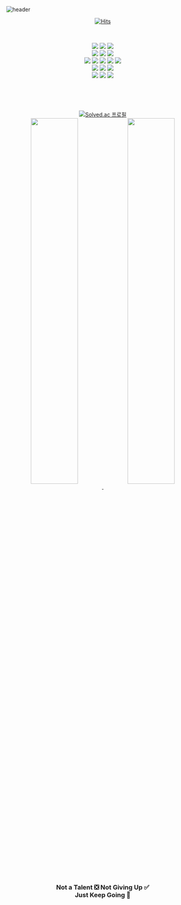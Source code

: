 ![header](https://capsule-render.vercel.app/api?type=slice&color=gradient&customColorList=1&height=270&text=DCherish&fontAlignY=81&fontSize=70&desc=iOS%20Developer&descSize=25&descAlignY=96&animation=twinkling)

<!-- If you want to copy my code or fork this markdown, Plz Give a ⭐️ for me 😀  -->

<div align="center">

[![Hits](https://hits.seeyoufarm.com/api/count/incr/badge.svg?url=https%3A%2F%2Fgithub.com%2Fdcherish&count_bg=%23888888&title_bg=%23444444&icon=&icon_color=%23000000&title=hits&edge_flat=false)](https://hits.seeyoufarm.com)  

<br>
<br>

<img src="https://img.shields.io/badge/iOS-484848?&style=for-the-badge&logo=ios&logoColor=white" />
<img src="https://img.shields.io/badge/swift-F05138?&style=for-the-badge&logo=swift&logoColor=white" />
<img src="https://img.shields.io/badge/xcode-147EFB?&style=for-the-badge&logo=xcode&logoColor=white" />

<br>

<img src="https://img.shields.io/badge/c++-00599C?&style=for-the-badge&logo=c%2B%2B&logoColor=white" />
<img src="https://img.shields.io/badge/visual%20studio-5C2D91?&style=for-the-badge&logo=visual%20studio&logoColor=white" />
<img src="https://img.shields.io/badge/visual%20studio%20code-007ACC?&style=for-the-badge&logo=visual%20studio%20code&logoColor=white" />

<br>

<img src="https://img.shields.io/badge/android-3DDC84?&style=for-the-badge&logo=android&logoColor=white" />
<img src="https://img.shields.io/badge/kotlin-7F52FF?&style=for-the-badge&logo=kotlin&logoColor=white" />
<img src="https://img.shields.io/badge/android%20studio-3DDC84?&style=for-the-badge&logo=android%20studio&logoColor=white" />
<img src="https://img.shields.io/badge/java-007396?&style=for-the-badge&logo=java&logoColor=white" />
<img src="https://img.shields.io/badge/intellij%20idea-000000?&style=for-the-badge&logo=intellij%20idea&logoColor=white" />

<br>

<img src="https://img.shields.io/badge/tensorflow-FF6F00?&style=for-the-badge&logo=tensorflow&logoColor=white" />
<img src="https://img.shields.io/badge/python-3776AB?&style=for-the-badge&logo=python&logoColor=white" />
<img src="https://img.shields.io/badge/jupyter%20notebook-F37626?&style=for-the-badge&logo=jupyter&logoColor=white" />

<br>

<img src="https://img.shields.io/badge/unity3d-FFFFFF?&style=for-the-badge&logo=unity&logoColor=black" />
<img src="https://img.shields.io/badge/c%23-239120?&style=for-the-badge&logo=csharp&logoColor=white" />
<img src="https://img.shields.io/badge/sketchup-005F9E?&style=for-the-badge&logo=sketchup&logoColor=white" />  

<br>
<br>
<br>
<br>
<br>

[![Solved.ac 프로필](http://mazassumnida.wtf/api/v2/generate_badge?boj=dcherish)](https://solved.ac/dcherish)  
<a href="https://github.com/DCherish/github-readme-stats">
  <img align="center" src="https://github-readme-stats.vercel.app/api?username=DCherish&count_private=true&show_icons=true&theme=dark&hide_border=true&bg_color=45,67A596,65AEC7,67A596&text_color=FFFFFF" width=49.5% />
</a>
<a href="https://github.com/DCherish/github-readme-stats">
  <img align="center" src="https://github-readme-stats.vercel.app/api/top-langs/?username=DCherish&hide=c%23,cmake,c&layout=compact&theme=dark&hide_border=true&bg_color=45,67A596,65AEC7,67A596&text_color=FFFFFF" width=49.5% />
</a>

<br>
<br>

</div>

<h3 align="center">

Not a Talent ❎ Not Giving Up ✅  
Just Keep Going 🤙  

</h3>